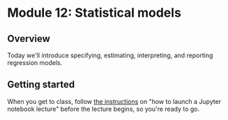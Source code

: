 # Module 12: Statistical models

## Overview

Today we'll introduce specifying, estimating, interpreting, and reporting regression models.

## Getting started

When you get to class, follow [the instructions](../) on "how to launch a Jupyter notebook lecture" before the lecture begins, so you're ready to go.
